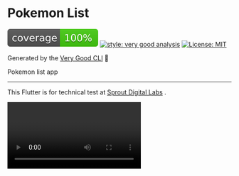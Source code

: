 # Pokemon List

![coverage][coverage_badge] [![style: very good analysis][very_good_analysis_badge]][very_good_analysis_link] [![License: MIT][license_badge]][license_link]

Generated by the [Very Good CLI][very_good_cli_link] 🤖

Pokemon list app

---

This Flutter is for technical test at [Sprout Digital Labs][sprout_homepage] .

![video][vid]

[coverage_badge]: coverage_badge.svg

[license_badge]: https://img.shields.io/badge/license-MIT-blue.svg

[license_link]: https://opensource.org/licenses/MIT

[very_good_analysis_badge]: https://img.shields.io/badge/style-very_good_analysis-B22C89.svg

[very_good_analysis_link]: https://pub.dev/packages/very_good_analysis

[very_good_cli_link]: https://github.com/VeryGoodOpenSource/very_good_cli

[sprout_homepage]: https://sprout.co.id

[vid]: vid_mp.mp4
